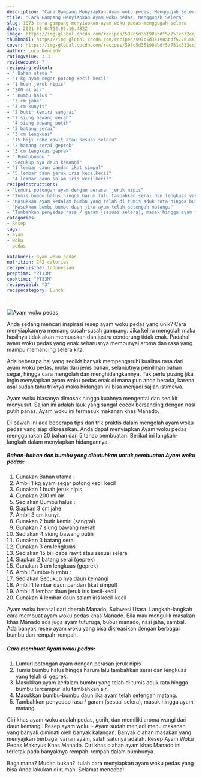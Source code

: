 ```yaml
---
description: "Cara Gampang Menyiapkan Ayam woku pedas, Menggugah Selera"
title: "Cara Gampang Menyiapkan Ayam woku pedas, Menggugah Selera"
slug: 1073-cara-gampang-menyiapkan-ayam-woku-pedas-menggugah-selera
date: 2021-01-04T22:05:16.482Z
image: https://img-global.cpcdn.com/recipes/597c5d35190abdf5/751x532cq70/ayam-woku-pedas-foto-resep-utama.jpg
thumbnail: https://img-global.cpcdn.com/recipes/597c5d35190abdf5/751x532cq70/ayam-woku-pedas-foto-resep-utama.jpg
cover: https://img-global.cpcdn.com/recipes/597c5d35190abdf5/751x532cq70/ayam-woku-pedas-foto-resep-utama.jpg
author: Lora Kennedy
ratingvalue: 3.3
reviewcount: 7
recipeingredient:
- " Bahan utama "
- "1 kg ayam segar potong kecil kecil"
- "1 buah jeruk nipis"
- "200 ml air"
- " Bumbu halus "
- "3 cm jahe"
- "3 cm kunyit"
- "2 butir kemiri sangrai"
- "7 siung bawang merah"
- "4 siung bawang putih"
- "3 batang serai"
- "3 cm lengkuas"
- "15 biji cabe rawit atau sesuai selera"
- "2 batang serai geprek"
- "3 cm lengkuas geprek"
- " Bumbubumbu "
- "Secukup nya daun kemangi"
- "1 lembar daun pandan ikat simpul"
- "5 lembar daun jeruk iris kecilkecil"
- "4 lembar daun salam iris kecilkecil"
recipeinstructions:
- "Lumuri potongan ayam dengan perasan jeruk nipis"
- "Tumis bumbu halus hingga harum lalu tambahkan serai dan lengkuas yang telah di geprek."
- "Masukkan ayam kedalam bumbu yang telah di tumis aduk rata hingga bumbu tercampur lalu tambahkan air."
- "Masukkan bumbu-bumbu daun jika ayam telah setengah matang."
- "Tambahkan penyedap rasa / garam (sesuai selera), masak hingga ayam matang."
categories:
- Resep
tags:
- ayam
- woku
- pedas

katakunci: ayam woku pedas 
nutrition: 242 calories
recipecuisine: Indonesian
preptime: "PT13M"
cooktime: "PT33M"
recipeyield: "3"
recipecategory: Lunch

---
```



![Ayam woku pedas](https://img-global.cpcdn.com/recipes/597c5d35190abdf5/751x532cq70/ayam-woku-pedas-foto-resep-utama.jpg)

Anda sedang mencari inspirasi resep ayam woku pedas yang unik? Cara menyiapkannya memang susah-susah gampang. Jika keliru mengolah maka hasilnya tidak akan memuaskan dan justru cenderung tidak enak. Padahal ayam woku pedas yang enak seharusnya mempunyai aroma dan rasa yang mampu memancing selera kita.

Ada beberapa hal yang sedikit banyak mempengaruhi kualitas rasa dari ayam woku pedas, mulai dari jenis bahan, selanjutnya pemilihan bahan segar, hingga cara mengolah dan menghidangkannya. Tak perlu pusing jika ingin menyiapkan ayam woku pedas enak di mana pun anda berada, karena asal sudah tahu triknya maka hidangan ini bisa menjadi sajian istimewa.

Ayam woku biasanya dimasak hingga kuahnya mengental dan sedikit menyusut. Sajian ini adalah lauk yang sangat cocok bersanding dengan nasi putih panas. Ayam woku ini termasuk makanan khas Manado.


Di bawah ini ada beberapa tips dan trik praktis dalam mengolah ayam woku pedas yang siap dikreasikan. Anda dapat menyiapkan Ayam woku pedas menggunakan 20 bahan dan 5 tahap pembuatan. Berikut ini langkah-langkah dalam menyiapkan hidangannya.

<!--inarticleads1-->

##### Bahan-bahan dan bumbu yang dibutuhkan untuk pembuatan Ayam woku pedas:

1. Gunakan  Bahan utama :
1. Ambil 1 kg ayam segar potong kecil kecil
1. Gunakan 1 buah jeruk nipis
1. Gunakan 200 ml air
1. Sediakan  Bumbu halus :
1. Siapkan 3 cm jahe
1. Ambil 3 cm kunyit
1. Gunakan 2 butir kemiri (sangrai)
1. Gunakan 7 siung bawang merah
1. Sediakan 4 siung bawang putih
1. Gunakan 3 batang serai
1. Gunakan 3 cm lengkuas
1. Sediakan 15 biji cabe rawit atau sesuai selera
1. Siapkan 2 batang serai (geprek)
1. Gunakan 3 cm lengkuas (geprek)
1. Ambil  Bumbu-bumbu :
1. Sediakan Secukup nya daun kemangi
1. Ambil 1 lembar daun pandan (ikat simpul)
1. Ambil 5 lembar daun jeruk iris kecil-kecil
1. Gunakan 4 lembar daun salam iris kecil-kecil


Ayam woku berasal dari daerah Manado, Sulawesi Utara. Langkah-langkah cara membuat ayam woku pedas khas Manado. Bila mau mengulik masakan khas Manado ada juga ayam tuturuga, bubur manado, nasi jaha, sambal. Ada banyak resep ayam woku yang bisa dikreasikan dengan berbagai bumbu dan rempah-rempah. 

<!--inarticleads2-->

##### Cara membuat Ayam woku pedas:

1. Lumuri potongan ayam dengan perasan jeruk nipis
1. Tumis bumbu halus hingga harum lalu tambahkan serai dan lengkuas yang telah di geprek.
1. Masukkan ayam kedalam bumbu yang telah di tumis aduk rata hingga bumbu tercampur lalu tambahkan air.
1. Masukkan bumbu-bumbu daun jika ayam telah setengah matang.
1. Tambahkan penyedap rasa / garam (sesuai selera), masak hingga ayam matang.


Ciri khas ayam woku adalah pedas, gurih, dan memiliki aroma wangi dari daun kemangi. Resep ayam woku - Ayam sudah menjadi menu makanan yang banyak diminati oleh banyak kalangan. Banyak olahan masakan yang menyajikan berbagai varian ayam, salah satunya adalah. Resep Ayam Woku Pedas Maknyus Khas Manado. Ciri khas olahan ayam khas Manado ini terletak pada banyaknya rempah-rempah dalam bumbunya. 

Bagaimana? Mudah bukan? Itulah cara menyiapkan ayam woku pedas yang bisa Anda lakukan di rumah. Selamat mencoba!
